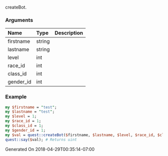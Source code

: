 createBot.
### Arguments
**Name**|**Type**|**Description**
:---|:---|:---
firstname|string|
lastname|string|
level|int|
race_id|int|
class_id|int|
gender_id|int|

### Example

```perl
my $firstname = "test";
my $lastname = "test";
my $level = 1;
my $race_id = 1;
my $class_id = 1;
my $gender_id = 1;
my $val = quest::createBot($firstname, $lastname, $level, $race_id, $class_id, $gender_id);
quest::say($val); # Returns uint
```


Generated On 2018-04-29T00:35:14-07:00